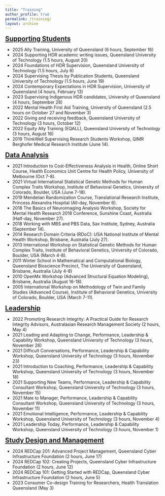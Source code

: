 ```yaml
---
title: "Training"
author_profile: true
permalink: /training/
layout: archive
---
```


<span style="font-size:1.5em;"><strong><u>Supporting Students</u></strong></span>
* 2025	Ally Training, University of Queensland (6 hours, September 16)
* 2024	Supporting HDR academic writing issues, Queensland University of Technology (1.5 hours, August 20)
* 2024	Foundations of HDR Supervision, Queensland University of Technology (1.5 hours, July 8)
* 2024	Supervising Thesis by Publication Students, Queensland University of Technology (1.5 hours, June 19)
* 2024	Contemporary Expectations in HDR Supervision, University of Queensland (4 hours, February 13)
* 2023	Supervising Indigenous HDR candidates, University of Queensland (4 hours, September 28)
* 2022	Mental Health First Aid Training, University of Queensland (2.5 hours on October 27 and November 3)
* 2022	Giving and receiving feedback, Queensland University of Technology (3 hours, October 12)
* 2022	Equity Ally Training (EQALL), Queensland University of Technology (3 hours, August 16)
* 2019	ThinkWell Supervising Research Students Workshop, QIMR Berghofer Medical Research Institute (June 14).

<span style="font-size:1.5em;"><strong><u>Data Analysis</u></strong></span>
* 2021	Introduction to Cost-Effectiveness Analysis in Health, Online Short Course, Health Economics Unit Centre for Health Policy, University of Melbourne (Oct 7-8).
* 2021	Virtual International Statistical Genetic Methods for Human Complex Traits Workshop, Institute of Behavioral Genetics, University of Colorado, Boulder, USA (June 7-18).
* 2019	Mendelian Randomization Course, Translational Research Institute, Princess Alexandra Hospital (All-day, November 6).
* 2018	The Basics of Neuroimaging Analysis Workshop, Society for Mental Health Research 2018 Conference, Sunshine Coast, Australia (Half-day, November 27).
* 2018	Working with MBS and PBS Data, Sax Institute, Sydney, Australia (September 14).
* 2014	Research Domain Criteria (RDoC): USA National Institute of Mental Health Workshop, Brisbane, Australia (July 27).
* 2013	International Workshop on Statistical Genetic Methods for Human Complex Traits, Institute of Behavioral Genetics, University of Colorado, Boulder, USA (March 4-8).
* 2011	Winter School in Mathematical and Computational Biology, Queensland Bioscience Precinct, The University of Queensland, Brisbane, Australia (July 4-8)
* 2010	OpenMx Workshop (Advanced Structural Equation Modeling), Brisbane, Australia (August 16-18).
* 2005	International Workshop on Methodology of Twin and Family Studies (Advanced Course), Institute of Behavioral Genetics, University of Colorado, Boulder, USA (March 7-11).

<span style="font-size:1.5em;"><strong><u>Leadership</u></strong></span>
* 2022	Promoting Research Integrity: A Practical Guide for Research Integrity Advisors, Australasian Research Management Society (2 hours, May 4)
* 2021	Leading and Adapting to Change, Performance, Leadership & Capability Workshop, Queensland University of Technology (3 hours, November 26)
* 2021	Difficult Conversations, Performance, Leadership & Capability Workshop, Queensland University of Technology (3 hours, November 23)
* 2021	Introduction to Coaching, Performance, Leadership & Capability Workshop, Queensland University of Technology (3 hours, November 18)
* 2021	Supporting New Teams, Performance, Leadership & Capability Consultant Workshop, Queensland University of Technology (3 hours, November 15)
* 2021	Mate to Manager, Performance, Leadership & Capability Consultant Workshop, Queensland University of Technology (3 hours, November 11)
* 2021	Emotional Intelligence, Performance, Leadership & Capability Workshop, Queensland University of Technology (3 hours, November 4)
* 2021	Leadership Today, Performance, Leadership & Capability Workshop, Queensland University of Technology (3 hours, November 1)

<span style="font-size:1.5em;"><strong><u>Study Design and Management</u></strong></span>
* 2024	REDCap 201: Advanced Project Management, Queensland Cyber Infrastructure Foundation (2 hours, June 17)
* 2024	REDCap 102: Creating Projects, Queensland Cyber Infrastructure Foundation (2 hours, June 12)
* 2024	REDCap 101: Getting Started with REDCap, Queensland Cyber Infrastructure Foundation (2 hours, June 5)
* 2023	Consumer Co-design Training for Researchers, Health Translation Queensland (May 3)


